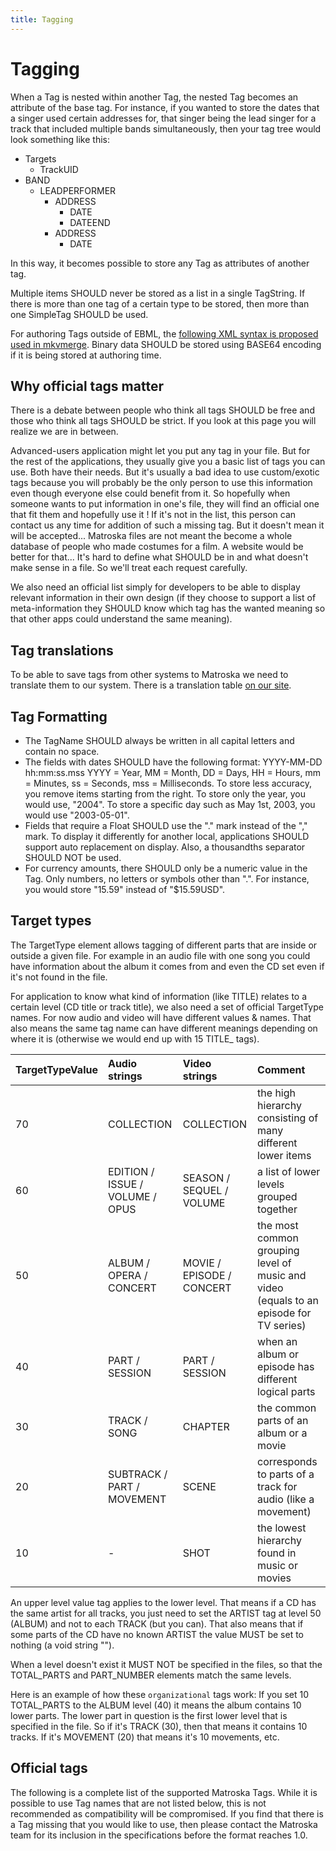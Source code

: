 ```yaml
---
title: Tagging
---
```


# Tagging

When a Tag is nested within another Tag, the nested Tag becomes an attribute of the base tag. For instance, if you wanted to store the dates that a singer used certain addresses for, that singer being the lead singer for a track that included multiple bands simultaneously, then your tag tree would look something like this:

* Targets
  * TrackUID
* BAND
  * LEADPERFORMER
    * ADDRESS
      * DATE
      * DATEEND
    * ADDRESS
      * DATE

In this way, it becomes possible to store any Tag as attributes of another tag.

Multiple items SHOULD never be stored as a list in a single TagString. If there is more than one tag of a certain type to be stored, then more than one SimpleTag SHOULD be used.

For authoring Tags outside of EBML, the [following XML syntax is proposed](https://www.matroska.org/files/tags/matroskatags.dtd) [used in mkvmerge](https://mkvtoolnix.download/doc/mkvmerge.html#mkvmerge.tags). Binary data SHOULD be stored using BASE64 encoding if it is being stored at authoring time.

## Why official tags matter

There is a debate between people who think all tags SHOULD be free and those who think all tags SHOULD be strict. If you look at this page you will realize we are in between.

Advanced-users application might let you put any tag in your file. But for the rest of the applications, they usually give you a basic list of tags you can use. Both have their needs. But it's usually a bad idea to use custom/exotic tags because you will probably be the only person to use this information even though everyone else could benefit from it. So hopefully when someone wants to put information in one's file, they will find an official one that fit them and hopefully use it ! If it's not in the list, this person can contact us any time for addition of such a missing tag. But it doesn't mean it will be accepted... Matroska files are not meant the become a whole database of people who made costumes for a film. A website would be better for that... It's hard to define what SHOULD be in and what doesn't make sense in a file. So we'll treat each request carefully.

We also need an official list simply for developers to be able to display relevant information in their own design (if they choose to support a list of meta-information they SHOULD know which tag has the wanted meaning so that other apps could understand the same meaning).

## Tag translations

To be able to save tags from other systems to Matroska we need to translate them to our system. There is a translation table [on our site](othertagsystems/comparetable.html).

## Tag Formatting

* The TagName SHOULD always be written in all capital letters and contain no space.
* The fields with dates SHOULD have the following format: YYYY-MM-DD hh:mm:ss.mss YYYY = Year, MM = Month, DD = Days, HH = Hours, mm = Minutes, ss = Seconds, mss = Milliseconds. To store less accuracy, you remove items starting from the right. To store only the year, you would use, "2004". To store a specific day such as May 1st, 2003, you would use "2003-05-01".
* Fields that require a Float SHOULD use the "." mark instead of the "," mark. To display it differently for another local, applications SHOULD support auto replacement on display. Also, a thousandths separator SHOULD NOT be used.
* For currency amounts, there SHOULD only be a numeric value in the Tag. Only numbers, no letters or symbols other than ".". For instance, you would store "15.59" instead of "$15.59USD".

## Target types

The TargetType element allows tagging of different parts that are inside or outside a given file. For example in an audio file with one song you could have information about the album it comes from and even the CD set even if it's not found in the file.

For application to know what kind of information (like TITLE) relates to a certain level (CD title or track title), we also need a set of official TargetType names. For now audio and video will have different values &amp; names. That also means the same tag name can have different meanings depending on where it is (otherwise we would end up with 15 TITLE_ tags).

TargetTypeValue | Audio strings                   | Video strings             | Comment
----------------|:--------------------------------|:--------------------------|:-------
70              | COLLECTION                      | COLLECTION                | the high hierarchy consisting of many different lower items
60              | EDITION / ISSUE / VOLUME / OPUS | SEASON / SEQUEL / VOLUME  | a list of lower levels grouped together
50              | ALBUM / OPERA / CONCERT         | MOVIE / EPISODE / CONCERT | the most common grouping level of music and video (equals to an episode for TV series)
40              | PART / SESSION                  | PART / SESSION            | when an album or episode has different logical parts
30              | TRACK / SONG                    | CHAPTER                   | the common parts of an album or a movie
20              | SUBTRACK / PART / MOVEMENT      | SCENE                     | corresponds to parts of a track for audio (like a movement)
10              | -                               | SHOT                      | the lowest hierarchy found in music or movies

An upper level value tag applies to the lower level. That means if a CD has the same artist for all tracks, you just need to set the ARTIST tag at level 50 (ALBUM) and not to each TRACK (but you can). That also means that if some parts of the CD have no known ARTIST the value MUST be set to nothing (a void string "").

When a level doesn't exist it MUST NOT be specified in the files, so that the TOTAL_PARTS and PART_NUMBER elements match the same levels.

Here is an example of how these `organizational` tags work: If you set 10 TOTAL_PARTS to the ALBUM level (40) it means the album contains 10 lower parts. The lower part in question is the first lower level that is specified in the file. So if it's TRACK (30), then that means it contains 10 tracks. If it's MOVEMENT (20) that means it's 10 movements, etc.

## Official tags

The following is a complete list of the supported Matroska Tags. While it is possible to use Tag names that are not listed below, this is not recommended as compatibility will be compromised. If you find that there is a Tag missing that you would like to use, then please contact the Matroska team for its inclusion in the specifications before the format reaches 1.0.
